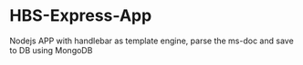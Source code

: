 # HBS-Express-App
Nodejs APP with handlebar as template engine, parse the ms-doc and save to DB using MongoDB
